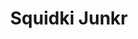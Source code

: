 ---
slug: squidki-junkr
title: Squidki Junkr
description: "Squidki Junkr is an exciting online game. Play for free directly in your browser!"
icon: /images/new_mods/Sprunki Junkr.png
url: https://wowtbc.net/sprunkin/sprunki-junkr/index.html
previewImage: /images/new_mods/Sprunki Junkr.png
type: new mods

# SEO配置
seo:
  title: "Squidki Junkr - Play Free Online Game | Fun Browser Games"
  description: "Squidki Junkr - Play this fun online game for free in your browser. No download required!"
  ogImage: "/images/new_mods/Sprunki Junkr.png"
  keywords: "squidki-junkr, online game, browser game, free game, new mods game, play online"

videoUrls:
  - https://www.youtube.com/embed/example1
  - https://www.youtube.com/embed/example2

whyPlay:
  title: "Why Play Squidki Junkr?"
  items:
    - "Immersive Gameplay: Squidki Junkr offers an engaging and immersive gaming experience that will keep you entertained for hours"
    - "Challenging Levels: Test your skills with increasingly difficult challenges and obstacles"
    - "Beautiful Graphics: Enjoy stunning visuals and smooth animations that bring the game world to life"
    - "Regular Updates: New content and features are added regularly to keep the game fresh and exciting"
    - "Free to Play: Experience all the fun without spending a penny"
    - "Community Features: Connect with other players, share strategies, and compete for high scores"
    - "Cross-Platform: Play on any device with a web browser, no downloads required"

features:
  title: "Key Features of Squidki Junkr"
  image: "/images/new_mods/Sprunki Junkr.png"
  items:
    - "Intuitive Controls: Easy to learn controls make Squidki Junkr accessible for players of all skill levels"
    - "Multiple Game Modes: Enjoy various gameplay options that provide different challenges and experiences"
    - "Character Customization: Personalize your gaming experience with unique characters and items"
    - "Achievement System: Complete special tasks to earn rewards and recognition"
    - "Leaderboards: Compete with players worldwide and see who can achieve the highest scores"

characteristics:
  title: "Game Characteristics"
  image: "/images/new_mods/Sprunki Junkr.png"
  items:
    - "Genre: New mods game with elements of strategy and skill"
    - "Difficulty: Suitable for both casual gamers and those seeking a challenge"
    - "Play Time: Quick sessions or extended gameplay, depending on your preference"
    - "Art Style: Vibrant and engaging visuals that enhance the gaming experience"
    - "Sound Design: Immersive audio that complements the gameplay perfectly"

info: "Squidki Junkr is an exciting online game that offers players a unique and engaging gaming experience. With its intuitive controls, stunning visuals, and challenging gameplay, Squidki Junkr provides hours of entertainment for players of all ages and skill levels. Whether you're looking for a quick gaming session during a break or an extended play session, Squidki Junkr delivers an immersive experience that will keep you coming back for more. The game features multiple levels of increasing difficulty, ensuring that players are constantly challenged as they progress. With regular updates adding new content and features, Squidki Junkr remains fresh and exciting, providing endless entertainment options for its growing community of players."

howToPlayIntro: "Welcome to Squidki Junkr! This guide will walk you through the basics and help you master the game. Whether you're a beginner or looking to improve your skills, these tips and instructions will enhance your gaming experience."

howToPlaySteps:
  - title: "Getting Started"
    description: "Begin your Squidki Junkr adventure by familiarizing yourself with the controls. Use your keyboard or mouse to navigate through the game interface. The tutorial will guide you through the basic mechanics and help you understand the objectives."
  - title: "Understanding the Objectives"
    description: "In Squidki Junkr, your main goal is to progress through levels by completing specific objectives. Each level presents unique challenges that require different strategies and approaches."
  - title: "Mastering the Controls"
    description: "Practice using the controls to improve your precision and reaction time. Squidki Junkr requires quick reflexes and strategic thinking to overcome obstacles and defeat opponents."
  - title: "Utilizing Power-ups"
    description: "Collect power-ups throughout the game to enhance your abilities and overcome difficult challenges. Each power-up offers unique advantages that can be crucial for success."
  - title: "Developing Strategies"
    description: "As you progress in Squidki Junkr, develop effective strategies for different scenarios. Analyze patterns, anticipate challenges, and adapt your approach to maximize your performance."

faq:
  title: "Frequently Asked Questions about Squidki Junkr"
  items:
    - question: "Is Squidki Junkr free to play?"
      answer: "Yes, Squidki Junkr is completely free to play directly in your web browser. No downloads or purchases are required to enjoy the full game experience."
    - question: "Can I play Squidki Junkr on mobile devices?"
      answer: "Yes, Squidki Junkr is optimized for both desktop and mobile play. You can enjoy the game on any device with a web browser and internet connection."
    - question: "Are there any in-game purchases?"
      answer: "While Squidki Junkr is free to play, there may be optional in-game purchases available for cosmetic items or additional features that don't affect core gameplay."
    - question: "How often is Squidki Junkr updated?"
      answer: "The developers regularly update Squidki Junkr with new content, features, and improvements based on player feedback and game performance."
    - question: "Can I play Squidki Junkr offline?"
      answer: "Currently, Squidki Junkr requires an internet connection to play as it's a browser-based online game."
    - question: "Is Squidki Junkr suitable for children?"
      answer: "Yes, Squidki Junkr is designed to be family-friendly and suitable for players of all ages."
    - question: "How do I report bugs or issues?"
      answer: "If you encounter any problems while playing Squidki Junkr, you can report them through the game's support page or contact the developers directly through their website."
    - question: "Still Have Questions?"
      answer: "If you have additional questions about Squidki Junkr that aren't covered in this FAQ, please visit our support center or contact our customer service team for assistance."
---